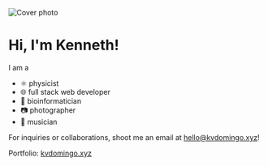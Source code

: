 ![Cover photo](https://res.cloudinary.com/kdphotography-assets/image/upload/c_fill,ar_2.39/v1/kdphotography/portfolio/static/portfolio/media-private/portraits/20180713_1.jpg)

# Hi, I'm Kenneth!

I am a
- ⚛ physicist
- 🌐 full stack web developer
- 🧬 bioinformatician
- 📷 photographer
- 🎸 musician

For inquiries or collaborations, shoot me an email at hello@kvdomingo.xyz!

Portfolio: [kvdomingo.xyz](https://kvdomingo.xyz)
